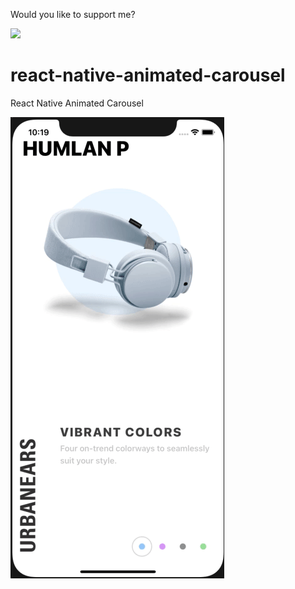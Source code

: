 Would you like to support me?

<a href="https://www.buymeacoffee.com/RajShah"><img src="https://img.buymeacoffee.com/button-api/?text=Buy me a coffee&emoji=&slug=RajShah&button_colour=FFDD00&font_colour=000000&font_family=Arial&outline_colour=000000&coffee_colour=ffffff"></a>

# react-native-animated-carousel
React Native Animated Carousel

![react native animated carousel](https://github.com/shahrajk/react-native-animated-carousel/blob/master/react-native-animated-carousel.gif)
